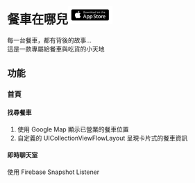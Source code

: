 # 餐車在哪兒<left><img src="https://github.com/as462988/RunRunTrack/blob/addREADMEFile/appstore.png" alt="appstore" style="zoom:10%;" />



每一台餐車，都有背後的故事...<br> 
這是一款專屬給餐車與吃貨的小天地

## 功能

### 首頁
#### 找尋餐車
1. 使用 Google Map 顯示已營業的餐車位置
2. 自定義的 UICollectionViewFlowLayout 呈現卡片式的餐車資訊

#### 即時聊天室
使用 Firebase Snapshot Listener